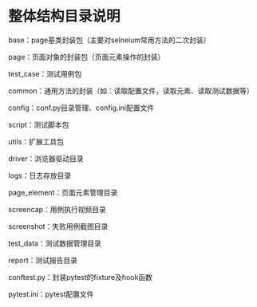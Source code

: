<h1>整体结构目录说明</h1>
<p>base：page基类封装包（主要对selneium常用方法的二次封装）<p>
<p>page：页面对象的封装包（页面元素操作的封装）<p>
<p>test_case：测试用例包</p>
<p>common：通用方法的封装（如：读取配置文件，读取元素、读取测试数据等）</p>
<p>config：conf.py目录管理、config.ini配置文件</p>
<p>script：测试脚本包</p>
<p>utils：扩展工具包</p>
<p>driver：浏览器驱动目录</p>
<p>logs：日志存放目录</p>
<p>page_element：页面元素管理目录</p>
<p>screencap：用例执行视频目录</p>
<p>screenshot：失败用例截图目录</p>
<p>test_data：测试数据管理目录</p>
<p>report：测试报告目录</p>
<p>conftest.py：封装pytest的fixture及hook函数</p>
<p>pytest.ini：pytest配置文件</p>


